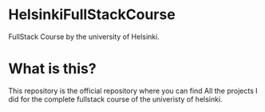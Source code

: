 # HelsinkiFullStackCourse
FullStack Course by the university of Helsinki. 

# What is this?

This repository is the official repository where you can find All the projects I did for the complete fullstack course of the univeristy of helsinki.
